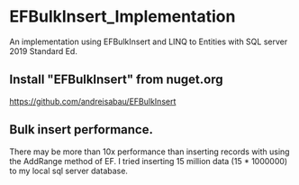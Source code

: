 # EFBulkInsert_Implementation
An implementation using EFBulkInsert and LINQ to Entities with SQL server 2019 Standard Ed.

## Install "EFBulkInsert" from nuget.org
https://github.com/andreisabau/EFBulkInsert

## Bulk insert performance.
There may be more than 10x performance than inserting records with using the AddRange method of EF.
I tried inserting 15 million data (15 * 1000000) to my local sql server database.
